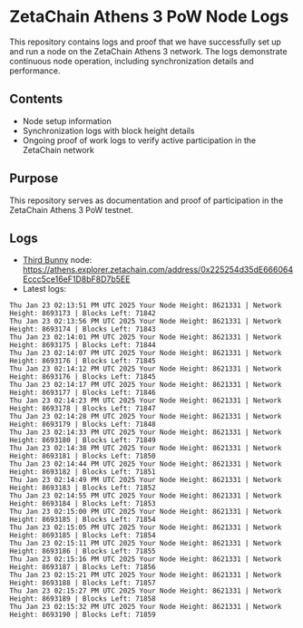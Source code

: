 # ZetaChain Athens 3 PoW Node Logs
This repository contains logs and proof that we have successfully set up and run a node on the ZetaChain Athens 3 network. The logs demonstrate continuous node operation, including synchronization details and performance.

## Contents
- Node setup information
- Synchronization logs with block height details
- Ongoing proof of work logs to verify active participation in the ZetaChain network

## Purpose
This repository serves as documentation and proof of participation in the ZetaChain Athens 3 PoW testnet.

## Logs

- [Third Bunny](https://thirdbunny.xyz/) node: https://athens.explorer.zetachain.com/address/0x225254d35dE666064Eccc5ce16eF1D8bF8D7b5EE
- Latest logs:
```
Thu Jan 23 02:13:51 PM UTC 2025 Your Node Height: 8621331 | Network Height: 8693173 | Blocks Left: 71842
Thu Jan 23 02:13:56 PM UTC 2025 Your Node Height: 8621331 | Network Height: 8693174 | Blocks Left: 71843
Thu Jan 23 02:14:01 PM UTC 2025 Your Node Height: 8621331 | Network Height: 8693175 | Blocks Left: 71844
Thu Jan 23 02:14:07 PM UTC 2025 Your Node Height: 8621331 | Network Height: 8693176 | Blocks Left: 71845
Thu Jan 23 02:14:12 PM UTC 2025 Your Node Height: 8621331 | Network Height: 8693176 | Blocks Left: 71845
Thu Jan 23 02:14:17 PM UTC 2025 Your Node Height: 8621331 | Network Height: 8693177 | Blocks Left: 71846
Thu Jan 23 02:14:23 PM UTC 2025 Your Node Height: 8621331 | Network Height: 8693178 | Blocks Left: 71847
Thu Jan 23 02:14:28 PM UTC 2025 Your Node Height: 8621331 | Network Height: 8693179 | Blocks Left: 71848
Thu Jan 23 02:14:33 PM UTC 2025 Your Node Height: 8621331 | Network Height: 8693180 | Blocks Left: 71849
Thu Jan 23 02:14:38 PM UTC 2025 Your Node Height: 8621331 | Network Height: 8693181 | Blocks Left: 71850
Thu Jan 23 02:14:44 PM UTC 2025 Your Node Height: 8621331 | Network Height: 8693182 | Blocks Left: 71851
Thu Jan 23 02:14:49 PM UTC 2025 Your Node Height: 8621331 | Network Height: 8693183 | Blocks Left: 71852
Thu Jan 23 02:14:55 PM UTC 2025 Your Node Height: 8621331 | Network Height: 8693184 | Blocks Left: 71853
Thu Jan 23 02:15:00 PM UTC 2025 Your Node Height: 8621331 | Network Height: 8693185 | Blocks Left: 71854
Thu Jan 23 02:15:05 PM UTC 2025 Your Node Height: 8621331 | Network Height: 8693185 | Blocks Left: 71854
Thu Jan 23 02:15:11 PM UTC 2025 Your Node Height: 8621331 | Network Height: 8693186 | Blocks Left: 71855
Thu Jan 23 02:15:16 PM UTC 2025 Your Node Height: 8621331 | Network Height: 8693187 | Blocks Left: 71856
Thu Jan 23 02:15:21 PM UTC 2025 Your Node Height: 8621331 | Network Height: 8693188 | Blocks Left: 71857
Thu Jan 23 02:15:27 PM UTC 2025 Your Node Height: 8621331 | Network Height: 8693189 | Blocks Left: 71858
Thu Jan 23 02:15:32 PM UTC 2025 Your Node Height: 8621331 | Network Height: 8693190 | Blocks Left: 71859
```
